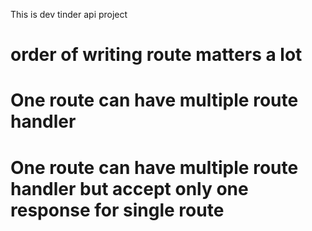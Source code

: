 This is dev tinder api project 

# order of writing route matters a lot 

# One route can have multiple route handler

# One route can have multiple route handler but accept only one response for single route


